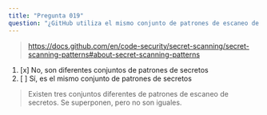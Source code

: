 ```yaml
---
title: "Pregunta 019"
question: "¿GitHub utiliza el mismo conjunto de patrones de escaneo de secretos tanto para alertas de usuario como para alertas de protección en push?"
---
```



> https://docs.github.com/en/code-security/secret-scanning/secret-scanning-patterns#about-secret-scanning-patterns
1. [x] No, son diferentes conjuntos de patrones de secretos
1. [ ] Sí, es el mismo conjunto de patrones de secretos
> Existen tres conjuntos diferentes de patrones de escaneo de secretos. Se superponen, pero no son iguales. 
